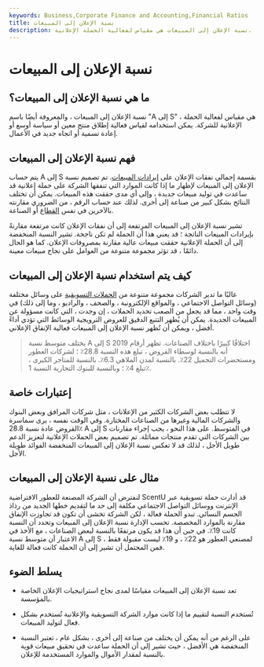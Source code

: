 ```yaml
---
keywords: Business,Corporate Finance and Accounting,Financial Ratios
title: نسبة الإعلان إلى المبيعات
description: نسبة الإعلان إلى المبيعات هي مقياس لفعالية الحملة الإعلانية.
---
```


# نسبة الإعلان إلى المبيعات
## ما هي نسبة الإعلان إلى المبيعات؟

نسبة الإعلان إلى المبيعات ، والمعروفة أيضًا باسم "A إلى S" ، هي مقياس لفعالية الحملة الإعلانية للشركة. يمكن استخدامه لقياس فعالية إطلاق منتج معين أو سياسة أوسع أو إعادة تسمية أو اتجاه جديد في الأعمال.

## فهم نسبة الإعلان إلى المبيعات

يتم حساب A إلى S بقسمة إجمالي نفقات الإعلان على [إيرادات المبيعات](/revenue). تم تصميم نسبة الإعلان إلى المبيعات لإظهار ما إذا كانت الموارد التي تنفقها الشركة على حملة إعلانية قد ساعدت في توليد مبيعات جديدة ، وإلى أي مدى حققت هذه المبيعات. يمكن أن تختلف النتائج بشكل كبير من صناعة إلى أخرى. لذلك عند حساب الرقم ، من الضروري مقارنته بالآخرين في نفس [القطاع](/sector) أو الصناعة.

تشير نسبة الإعلان إلى المبيعات المرتفعة إلى أن نفقات الإعلان كانت مرتفعة مقارنةً بإيرادات المبيعات الناتجة ؛ قد يعني هذا أن الحملة لم تكن ناجحة. تشير النسبة المنخفضة إلى أن الحملة الإعلانية حققت مبيعات عالية مقارنة بمصروفات الإعلان. كما هو الحال دائمًا ، قد تؤثر مجموعة متنوعة من العوامل على نجاح مبيعات معينة.

## كيف يتم استخدام نسبة الإعلان إلى المبيعات

غالبًا ما تدير الشركات مجموعة متنوعة من [الحملات التسويقية](/marketing-campaign) على وسائل مختلفة (وسائل التواصل الاجتماعي ، والمواقع الإلكترونية ، والصحف ، والراديو ، وما إلى ذلك) في وقت واحد ، مما قد يجعل من الصعب تحديد الحملات ، إن وجدت ، التي كانت مسؤولة عن المبيعات الجديدة. يمكن أن يُظهر التتبع الدقيق للعروض الترويجية الوسائط التي تؤدي أداءً أفضل ، ويمكن أن تُظهر نسبة الإعلان إلى المبيعات فعالية الإنفاق الإعلاني.

> يختلف متوسط نسبة A إلى S اختلافًا كبيرًا باختلاف الصناعات. تظهر أرقام 2019 أنه بالنسبة لوسطاء القروض ، تبلغ هذه النسبة 28.8٪ ؛ لشركات العطور ومستحضرات التجميل 22٪. بالنسبة لمدن الملاهي 6.3٪. بالنسبة للمتاجر الكبرى ، تبلغ 4٪ ؛ وبالنسبة للبنوك التجارية النسبة 1٪.

>

## إعتبارات خاصة

لا تتطلب بعض الشركات الكثير من الإعلانات ، مثل شركات المرافق وبعض البنوك والشركات المالية وغيرها من الصناعات المختارة. وفي الوقت نفسه ، يرى سماسرة القروض عادة نسبة 28.8٪ A إلى S في المتوسط. على هذا النحو ، يجب إجراء مقارنات بين الشركات التي تقدم منتجات مماثلة. تم تصميم بعض الحملات الإعلانية لتعزيز الدعم طويل الأجل ، لذلك قد لا تعكس نسبة الإعلان إلى المبيعات المنخفضة الفوائد طويلة الأجل.

## مثال على نسبة الإعلان إلى المبيعات

لنفترض أن الشركة المصنعة للعطور الافتراضية ScentU قد أدارت حملة تسويقية عبر الإنترنت ووسائل التواصل الاجتماعي مكلفة إلى حد ما لتقديم خطها الجديد من رذاذ الجسم النسائي. تبدو الحملة فعالة ، لكن الشركة تخشى أن تكون قد تجاوزت الإنفاق مقارنة بالموارد المخصصة. تحسب الإدارة نسبة الإعلان إلى المبيعات وتحدد أن النسبة كانت 19٪. في حين أن هذا قد يكون مرتفعًا بالنسبة لبعض الصناعات ، مع الأخذ في الاعتبار أن متوسط نسبة A إلى S لمصنعي العطور هو 22٪ ، و 19٪ ليست مقبولة فقط ، فمن المحتمل أن تشير إلى أن الحملة كانت فعالة للغاية.

## يسلط الضوء

- تعد نسبة الإعلان إلى المبيعات مقياسًا لمدى نجاح استراتيجيات الإعلان الخاصة بالمؤسسة.

- تُستخدم النسبة لتقييم ما إذا كانت موارد الشركة التسويقية والإعلانية تُستخدم بشكل فعال لتوليد المبيعات.

- على الرغم من أنه يمكن أن يختلف من صناعة إلى أخرى ، بشكل عام ، تعتبر النسبة المنخفضة هي الأفضل ، حيث تشير إلى أن الحملة ساعدت في تحقيق مبيعات قوية بالنسبة لمقدار الأموال والموارد المستخدمة للإعلان.

